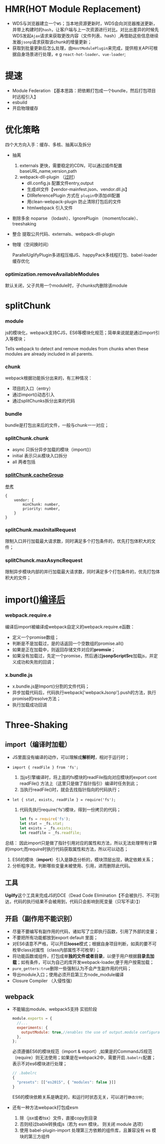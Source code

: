 # HMR(HOT Module Replacement)

- WDS与浏览器建立一个`WS`；当本地资源更新时，WDS会向浏览器推送更新，并带上构建时的`hash`，让客户端与上一次资源进行对比。对比出差异的时候先WDS发起`Ajax`请求来获取更改内容（文件列表、hash）,再借助这些信息继续发器`jsonp`请求获取该chunk的增量更新；
- 获取到批量更新后怎么处理，由`HostModulePlugin`来完成，提供相关API可根据自身场景进行处理，e g `react-hot-loader`、`vue-loader`;

# 提速

- Module Federation 【基本思路：把依赖打包成一个bundle，然后打包项目时远程引入】
- esbuild
- 开启物理缓存

# 优化策略

四个大方向入手：缓存、多核、抽离以及拆分

- 抽离 
  1. externals 更快，需要稳定的CDN，可以通过插件配置baseURL,name,version,path
  2. webpack-dll-plugin （[过时](https://juejin.im/post/6844903952140468232#comment)）
     - dll.config.js 配置文件entry,output
     - 生成dll文件【vendor-mainfest.json、vendor.dll.js】
     - DllReferencePlugin 方式在 `plugin`中添加dll配置
     - 用clean-webpack-plugin 防止清除打包后的文件
     - htmlwebpack 引入文件
  
- 剔除多余
  noparse （lodash）、IgnorePlugin （moment/locale）、treeshaking

- 整合
  提取公共代码、externals、webpack-dll-plugin

- 物理（空间换时间）

  ParallelUglifyPlugin多进程压缩JS、happyPack多线程打包、babel-loader缓存优化



### optimization.removeAvailableModules

默认关闭，父子共用一个module时，子chunks内删除该module

# splitChunk

### module

js的模块化，webpack支持CJS，ES6等模块化规范；简单来说就是通过import引入等模块；

Tells webpack to detect and remove modules from chunks when these modules are already included in all parents.

### chunk

webpack根据功能拆分出来的，有三种情况：

- 项目的入口（entry）
- 通过import()动态引入
- 通过splitChunks拆分出来的代码

### bundle

bundle是打包出来后的文件，一般与chunk一一对应；

### splitChunk.chunk

- async 只拆分异步加载的模块（import()）
- initial 表示只从模块入口拆分
- all 两者包括

### [splitChunk.cacheGroup](https://webpack.js.org/plugins/split-chunks-plugin/#splitchunkscachegroups)

[参考](https://www.cnblogs.com/kwzm/p/10315080.html)

```
{
	vendor: {
		minChunk: number,
		priority: number,
	}
}
```

### splitChunk.maxInitalRequest

限制入口并行加载最大请求数，同时满足多个打包条件的，优先打包体积大的文件；

### splitChunck.maxAsyncRequest

限制异步模块内部的并行加载最大请求数，同时满足多个打包条件的，优先打包体积大的文件；

# import()[编译后](https://juejin.im/post/6850418111599165448；)

### webpack.require.e

编译后import被编译成webpack自定义的webpack.require.e函数：

- 定义一个promise数组；
- 判断是不是加载过，是的话返回一个空数组的promise.all()
- 如果是正在加载中，则返回存储文件对应的**promsie**；
- 如果没有加载过，先定一个promise，然后通过**jsonpScriptSrc**加载js，并定义成功和失败的回调；

### x.bundle.js

- x.bundle.js是Import()分割的文件代码；
- 异步加载代码后，代码执行webpack['webpackJsonp'].push的方法，执行promise的resolve方法；
- 执行加载成功回调



# Three-Shaking

## import（编译时加载）

- JS里面没有编译的动作，可以理解成**解析时**，相对于运行时；

- `import { readFile } from 'fs';`

  1. 当js引擎编译时，将上面的fs模块的readFile指向对应模块的export cont readFile() 方法上（这里只是做了指针指引）编译时任务到此；
  2. 当执行readFile()时，就会去找指针指向的代码执行；

- `let { stat, exists, readFile } = require('fs');`

  1. 代码先执行require('fs')模块，得到一份拷贝的代码；

     ```javascript
     let fs = require('fs');
     let stat = _fs.stat;
     let exists = _fs.exists;
     let readfile = _fs.readfile;
     ```

总结： 因此import只是做了指针引用对应的属性和方法，所以无法处理带有计算的import;而require时执行代码获取属性和方法，所以可以动态；

1. ES6的模块（**import**）引入是静态分析的，模块顶层出现，确定依赖关系；
2. 分析程序流，判断哪些变量未被使用、引用，进而删除此代码。

## 工具

**Ugilfy**这个工具来完成JS的DCE（Dead Code Elimination【不会被执行、不可到达，代码的执行结果不会被用到，代码只会影响到死变量（只写不读）】）

## 开启（副作用不能识别）

- 尽量不要编写有副作用的代码，诸如写了立即执行函数，引用了外部的变量；
- 不要把所有功能都放到export default 里面；
- 对ES6语意不严格，可以开启**loose**模式；根据自身项目判断，如真的要不可枚举class对属性（class内部属性不可枚举）；
- 将功能函数或组件，打包成单**独的文件或者目录**，以便于用户根据**目录去加载**；如有条件，可以为自己的库开发webpack-loader,便于用户按需加载； 
- `pure_getters:true`删除一些强制认为不会产生副作用的代码；
- 导出module入口；使用必须开启第三方node_module编译
- Closure Compiler （入侵性强）

## webpack

- 不能输出module、webpack5支持 实验阶段

  ```javascript
  module.exports = {
    //...
    experiments: {
      outputModule: true,//enables the use of output.module configuration option and sets it to true. Enables the use of output.libraryTarget as 'module' and sets it to 'module'.
    },
  };
  ```

  必须遵循ES6的模块规范（import & export）,如果是的CommandJS规范（require）则无法使用；如果是在webpack2中，需要开启`.babelrc`配置；表示不对es6模块进行处理；
  
  ```javascript
  // .babelrc
  {
    "presets": [["es2015", { "modules": false }]]
  }
  ```
  
  ES6的模块依赖关系是确定的，和运行时状态无关，可以进行`静态分析`;
  
- 还有一种方法webpack打包成esm

  1. 除（jsx或者tsx）文件，直接copy到目录
  2. 否则经过bable转换成js（若为 esm 模块， 则关闭 module 选项）
  3. 使用 babel-plugin-import 处理第三方依赖的组件库，且兼容没有 es 模块的第三方组件

